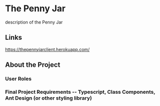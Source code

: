 # The Penny Jar

description of the Penny Jar

## Links

https://thepennyjarclient.herokuapp.com/

## About the Project

### User Roles
### Final Project Requirements -- Typescript, Class Components, Ant Design (or other styling library)
